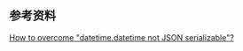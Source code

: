 
## 参考资料
[How to overcome "datetime.datetime not JSON serializable"?](https://stackoverflow.com/questions/11875770/how-to-overcome-datetime-datetime-not-json-serializable)